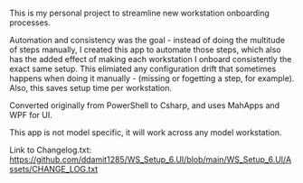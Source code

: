 This is my personal project to streamline new workstation onboarding processes.

Automation and consistency was the goal - instead of doing the multitude of steps manually, I created this app to automate those steps, which also has the added effect of making each workstation I onboard consistently the exact same setup.
This elimiated any configuration drift that sometimes happens when doing it manually - (missing or fogetting a step, for example).
Also, this saves setup time per workstation.

Converted originally from PowerShell to Csharp, and uses MahApps and WPF for UI.

This app is not model specific, it will work across any model workstation.

Link to Changelog.txt: https://github.com/ddamit1285/WS_Setup_6.UI/blob/main/WS_Setup_6.UI/Assets/CHANGE_LOG.txt
